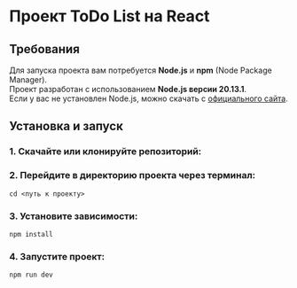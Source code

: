 # Проект ToDo List на React

## Требования

Для запуска проекта вам потребуется **Node.js** и **npm** (Node Package Manager).  
Проект разработан с использованием **Node.js версии 20.13.1**.  
Если у вас не установлен Node.js, можно скачать с [официального сайта](https://nodejs.org/en).

  ## Установка и запуск
  
  ### 1. Скачайте или клонируйте репозиторий:
  
  ### 2. Перейдите в директорию проекта через терминал:
    cd <путь к проекту>
  
  ### 3. Установите зависимости:
    npm install
  
  ### 4. Запустите проект:
    npm run dev

